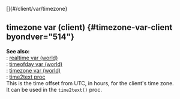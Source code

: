[]{#/client/var/timezone}    
## timezone var (client) {#timezone-var-client byondver="514"}    
**See also:**    
:   [realtime var (world)](ref/world/var/realtime)    
:   [timeofday var (world)](ref/world/var/timeofday)    
:   [timezone var (world)](ref/world/var/timezone)    
:   [time2text proc](ref/proc/time2text)    
This is the time offset from UTC, in hours, for the client\'s time zone.    
It can be used in the `time2text()` proc.  